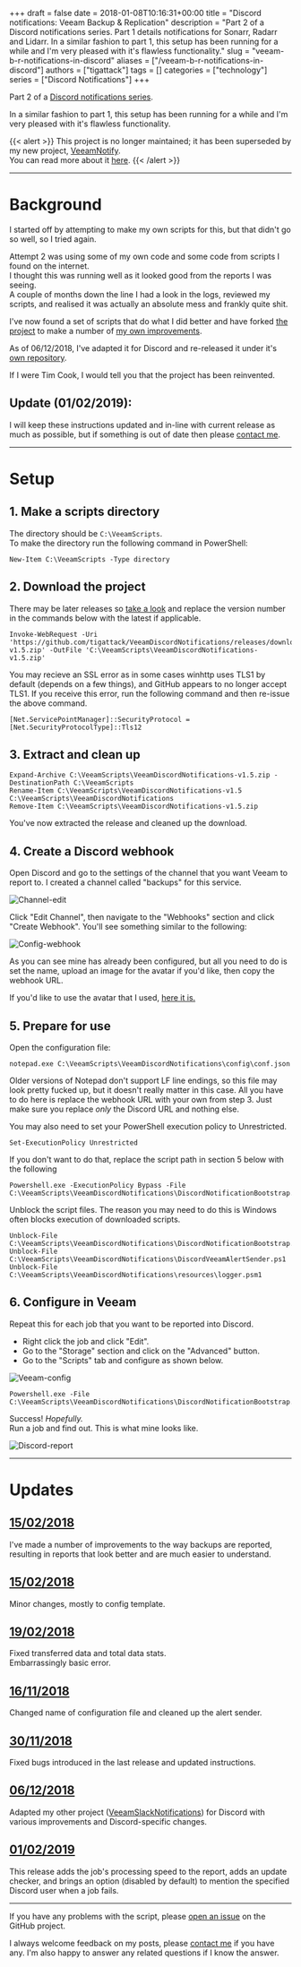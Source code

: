 +++
draft = false
date = 2018-01-08T10:16:31+00:00
title = "Discord notifications: Veeam Backup & Replication"
description = "Part 2 of a Discord notifications series.  Part 1 details notifications for Sonarr, Radarr and Lidarr.  In a similar fashion to part 1, this setup has been running for a while and I'm very pleased with it's flawless functionality."
slug = "veeam-b-r-notifications-in-discord"
aliases = ["/veeam-b-r-notifications-in-discord"]
authors = ["tigattack"]
tags = []
categories = ["technology"]
series = ["Discord Notifications"]
+++

Part 2 of a [Discord notifications series](#see-also-in-discord-notifications).

In a similar fashion to part 1, this setup has been running for a while and I'm very pleased with it's flawless functionality.

{{< alert >}}
This project is no longer maintained; it has been superseded by my new project, [VeeamNotify](https://github.com/titgattack/VeeamNotify).  
You can read more about it [here](../veeamnotify).
{{< /alert >}}

---


# Background

I started off by attempting to make my own scripts for this, but that didn't go so well, so I tried again.

Attempt 2 was using some of my own code and some code from scripts I found on the internet.  
I thought this was running well as it looked good from the reports I was seeing.   
A couple of months down the line I had a look in the logs, reviewed my scripts, and realised it was actually an absolute mess and frankly quite shit.

I've now found a set of scripts that do what I did better and have forked [the project](https://github.com/TheSageColleges/VeeamSlackNotifications) to make a number of [my own improvements](https://github.com/tigattack/VeeamSlackNotifications).

As of 06/12/2018, I've adapted it for Discord and re-released it under it's [own repository](https://github.com/tigattack/VeeamDiscordNotifications).

If I were Tim Cook, I would tell you that the project has been reinvented.

## Update (01/02/2019):

I will keep these instructions updated and in-line with current release as much as possible, but if something is out of date then please [contact me](/contact/).

---

# Setup

## 1. Make a scripts directory

The directory should be `C:\VeeamScripts`.  
To make the directory run the following command in PowerShell:

<pre class="language-powershell">
<code>New-Item C:\VeeamScripts -Type directory
</code></pre>

## 2. Download the project

There may be later releases so [take a look](https://github.com/tigattack/VeeamDiscordNotifications/releases)
and replace the version number in the commands below with the latest if applicable.

<pre class="language-powershell">
<code>Invoke-WebRequest -Uri 'https://github.com/tigattack/VeeamDiscordNotifications/releases/download/v1.5/VeeamDiscordNotifications-v1.5.zip' -OutFile 'C:\VeeamScripts\VeeamDiscordNotifications-v1.5.zip'
</code></pre>

You may recieve an SSL error as in some cases winhttp uses TLS1 by default (depends on a few things), and GitHub appears to no longer accept TLS1. If you receive this error, run the following command and then re-issue the above command.

<pre class="language-powershell">
<code>[Net.ServicePointManager]::SecurityProtocol = [Net.SecurityProtocolType]::Tls12
</code></pre>

## 3. Extract and clean up

<pre class="language-powershell">
<code>Expand-Archive C:\VeeamScripts\VeeamDiscordNotifications-v1.5.zip -DestinationPath C:\VeeamScripts
Rename-Item C:\VeeamScripts\VeeamDiscordNotifications-v1.5 C:\VeeamScripts\VeeamDiscordNotifications
Remove-Item C:\VeeamScripts\VeeamDiscordNotifications-v1.5.zip
</code></pre>

You've now extracted the release and cleaned up the download.

## 4. Create a Discord webhook

Open Discord and go to the settings of the channel that you want Veeam to report to. I created a channel called "backups" for this service.

<img src="0c41a84cb8e5d493.png" loading="lazy" alt="Channel-edit" />

Click "Edit Channel", then navigate to the "Webhooks" section and click "Create Webhook". You'll see something similar to the following:

<img src="5c4a70e84dec96d1.png" loading="lazy" alt="Config-webhook" />

As you can see mine has already been configured, but all you need to do is set the name, upload an image for the avatar if you'd like, then copy the webhook URL.

If you'd like to use the avatar that I used, [here it is.](https://raw.githubusercontent.com/tigattack/VeeamDiscordNotifications/master/asset/thumb01.png)

## 5. Prepare for use

Open the configuration file:

<pre class="language-powershell">
<code>notepad.exe C:\VeeamScripts\VeeamDiscordNotifications\config\conf.json
</code></pre>

Older versions of Notepad don't support LF line endings, so this file may look pretty fucked up, but it doesn't really matter in this case. All you have to do here is replace the webhook URL with your own from step 3. Just make sure you replace *only* the Discord URL and nothing else.

You may also need to set your PowerShell execution policy to Unrestricted.

<pre class="language-powershell">
<code>Set-ExecutionPolicy Unrestricted
</code></pre>

If you don't want to do that, replace the script path in section 5 below with the following

<pre class="language-powershell">
<code>Powershell.exe -ExecutionPolicy Bypass -File C:\VeeamScripts\VeeamDiscordNotifications\DiscordNotificationBootstrap.ps1
</code></pre>

Unblock the script files. The reason you may need to do this is Windows often blocks execution of downloaded scripts.

<pre class="language-powershell">
<code>Unblock-File C:\VeeamScripts\VeeamDiscordNotifications\DiscordNotificationBootstrap.ps1
Unblock-File C:\VeeamScripts\VeeamDiscordNotifications\DiscordVeeamAlertSender.ps1
Unblock-File C:\VeeamScripts\VeeamDiscordNotifications\resources\logger.psm1
</code></pre>

## 6. Configure in Veeam

Repeat this for each job that you want to be reported into Discord.

* Right click the job and click "Edit".
* Go to the "Storage" section and click on the "Advanced" button.
* Go to the "Scripts" tab and configure as shown below.
<img src="946fff5199115636.png" loading="lazy" alt="Veeam-config" />

<pre class="language-powershell">
<code>Powershell.exe -File C:\VeeamScripts\VeeamDiscordNotifications\DiscordNotificationBootstrap.ps1
</code></pre>

Success! *Hopefully.*  
Run a job and find out. This is what mine looks like.

<img src="be80deaa6d9a0c13.png" loading="lazy" alt="Discord-report" />

---

# Updates

## [15/02/2018](https://github.com/tigattack/VeeamSlackNotifications/releases/tag/v2.0)

I've made a number of improvements to the way backups are reported, resulting in reports that look better and are much easier to understand.

## [15/02/2018](https://github.com/tigattack/VeeamSlackNotifications/releases/tag/v2.1)

Minor changes, mostly to config template.

## [19/02/2018](https://github.com/tigattack/VeeamSlackNotifications/releases/tag/v2.2)

Fixed transferred data and total data stats.  
Embarrassingly basic error.

## [16/11/2018](https://github.com/tigattack/VeeamSlackNotifications/releases/tag/v2.3)

Changed name of configuration file and cleaned up the alert sender.

## [30/11/2018](https://github.com/tigattack/VeeamSlackNotifications/releases/tag/v2.4)

Fixed bugs introduced in the last release and updated instructions.

## [06/12/2018](https://github.com/tigattack/VeeamDiscordNotifications/releases/tag/v1.0)

Adapted my other project
([VeeamSlackNotifications](https://github.com/tigattack/VeeamSlackNotifications))
for Discord with various improvements and Discord-specific changes.

## [01/02/2019](https://github.com/tigattack/VeeamDiscordNotifications/releases/tag/v1.5)

This release adds the job's processing speed to the report, adds an update checker, and brings an option (disabled by default) to mention the specified Discord user when a job fails.

---

If you have any problems with the script, please [open an issue](https://github.com/tigattack/VeeamDiscordNotifications/issues/new?assignees=&labels=bug&template=bug_report.md&title=%5BBUG%5D+)
on the GitHub project.

I always welcome feedback on my posts, please [contact me](/contact) if you have any. I'm also happy to answer any related questions if I know the answer.
